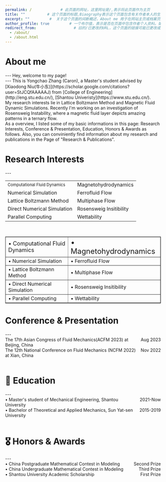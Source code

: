```yaml
---
permalink: /             # 此页面的网址，这里网址是/,表示将此页面作为主页
title: ""          # 这个页面的标题,Biaography表示这个页面包含有关作者本人的生平事迹。
excerpt: ""         #  关于这个页面的间断概述，About me 用于在网站主页或档案页面的列表视图中显示时提供预览内容
author_profile: true         # 一个布尔值，表示是否在页面中包含作者个人资料。如果值为true,则会在页面底部显示一个名为作者“Author”的模块，在本案例库中可能指代侧边栏，即sidebar      
redirect_from:                 # 旧的/已更改的URL，这个页面的链接可能已更改或重定向到新页面。此字段值是一个数组，为页面提供其他链接的路径，以避免网站的“404 page not found”错误。
  - /about/
  - /about.html
---
```

<h1>About me</h1>
---
Hey, welcome to my page!  <br>
---
This is Yongchao Zhang (Caron), a Master's student advised by [Xiaodong Niu(牛小东)](https://scholar.google.com/citations?user=StJCQfAAAAAJ) from [College of Engineering](http://eng.stu.edu.cn/), [Shantou Univeristy](https://www.stu.edu.cn/). 
<br>
My research interests lie in Lattice Boltzmann Method and Magnetic Fluid Dynamic Simulations. Recently I'm working on an investigation of Rosensweig Instability, where a magnetic fluid layer depicts amazing patterns in a ternary flow.
<br>
As a overview, I listed some of my basic informations in this page: Research Interests, Conference & Presentation, Education, Honors & Awards as follows.
Also, you can conviniently find information about my research and publications in the Page of "Research & Publications". 

<!--My CV is available here: [Caron Zhang's Curriculum Viate].-->

<h1 id=interests>Research Interests</h1>
--- 

|||
|-------------------------------|-------------------------|
| <font size=2>Computational Fluid Dynamics</font> | <font size=3>Magnetohydrodynamics</font>    |
| Numerical Simulation          | Ferrofluid Flow         |
| Lattice Boltzmann Method      | Multiphase Flow         |
| Direct Numerical Simulation   | Rosensweig Insitibility |
| Parallel Computing            | Wettability             |

<table width="600" border="">
  <tr>
    <td><font size=4>• Computational Fluid Dynamics</font></td>
    <td><font size=5>• Magnetohydrodynamics</font></td>
  </tr>
  <tr>
    <td>• Numerical Simulation</td>
    <td>• Ferrofluid Flow</td>
  </tr>
  <tr>
    <td>• Lattice Boltzmann Method</td>
    <td>• Multiphase Flow</td>
  </tr>
  <tr>
    <td>• Direct Numerical Simulation</td>
    <td>• Rosensweig Insitibility</td>
  </tr>
  <tr>
    <td>• Parallel Computing</td>
    <td>• Wettability</td>
  </tr>
<br>
</table>
<h1>Conference & Presentation</h1>
---
<div><span style="float:right">Aug 2023</span>The 17th Asian Congress of Fluid Mechanics(ACFM 2023) at Beijing, China</div>
<div><span style="float:right">Nov 2022</span>The 12th National Conference on Fluid Mechanics (NCFM 2022) at Xian, China</div><br>
<h1 id=educations> 📖 Education</h1>
---
<div><span style="float:right">2021-Now</span>• Master's student of Mechanical Engineering, Shantou University</div>
<div><span style="float:right">2015-2019</span>• Bachelor of Theoretical and Applied Mechanics, Sun Yat-sen University</div><br>
<h1 id=honors>🎖 Honors & Awards</h1>
---
<div><span style="float:right">Second Prize</span>• China Postgraduate Mathematical Contest in Modeling</div>
<div><span style="float:right">Third Prize</span>• China Undergraduate Mathematical Contest in Modeling</div>
<div><span style="float:right">First Prize</span>• Shantou University Academic Scholarship</div>
